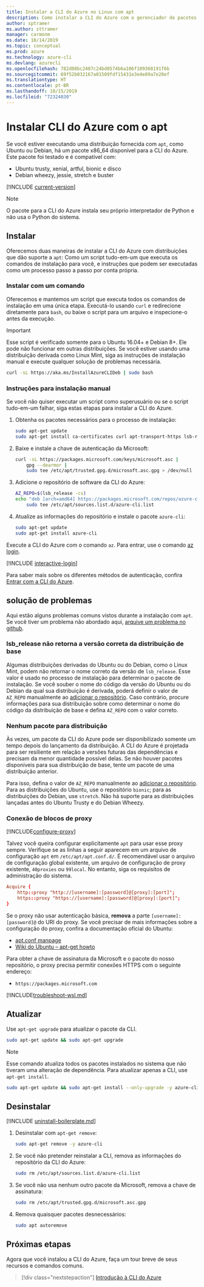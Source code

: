 ```yaml
---
title: Instalar a CLI do Azure no Linux com apt
description: Como instalar a CLI do Azure com o gerenciador de pacotes apt
author: sptramer
ms.author: sttramer
manager: carmonm
ms.date: 10/14/2019
ms.topic: conceptual
ms.prod: azure
ms.technology: azure-cli
ms.devlang: azurecli
ms.openlocfilehash: 782d88bc2487c24bd0574b6a106f109368191f6b
ms.sourcegitcommit: 69f52b032167a01509fdf15431e3e4e89a7e20ef
ms.translationtype: HT
ms.contentlocale: pt-BR
ms.lasthandoff: 10/15/2019
ms.locfileid: "72324030"
---
```

# <a name="install-azure-cli-with-apt"></a>Instalar CLI do Azure com o apt

Se você estiver executando uma distribuição fornecida com `apt`, como Ubuntu ou Debian, há um pacote x86_64 disponível para a CLI do Azure. Este pacote foi testado e é compatível com:

* Ubuntu trusty, xenial, artful, bionic e disco
* Debian wheezy, jessie, stretch e buster

[!INCLUDE [current-version](includes/current-version.md)]

> [!NOTE]
>
> O pacote para a CLI do Azure instala seu próprio interpretador de Python e não usa o Python do sistema.

## <a name="install"></a>Instalar

Oferecemos duas maneiras de instalar a CLI do Azure com distribuições que dão suporte a `apt`: Como um script tudo-em-um que executa os comandos de instalação para você, e instruções que podem ser executadas como um processo passo a passo por conta própria.

### <a name="install-with-one-command"></a>Instalar com um comando

Oferecemos e mantemos um script que executa todos os comandos de instalação em uma única etapa. Executá-lo usando `curl` e redirecione diretamente para `bash`, ou baixe o script para um arquivo e inspecione-o antes da execução.

> [!IMPORTANT]
> Esse script é verificado somente para o Ubuntu 16.04+ e Debian 8+. Ele pode não funcionar em outras distribuições.
> Se você estiver usando uma distribuição derivada como Linux Mint, siga as instruções de instalação manual e execute qualquer solução de problemas necessária.

```bash
curl -sL https://aka.ms/InstallAzureCLIDeb | sudo bash
```

### <a name="manual-install-instructions"></a>Instruções para instalação manual

Se você não quiser executar um script como superusuário ou se o script tudo-em-um falhar, siga estas etapas para instalar a CLI do Azure.

1. Obtenha os pacotes necessários para o processo de instalação:

    ```bash
    sudo apt-get update
    sudo apt-get install ca-certificates curl apt-transport-https lsb-release gnupg
    ```

2. Baixe e instale a chave de autenticação da Microsoft:

    ```bash
    curl -sL https://packages.microsoft.com/keys/microsoft.asc | 
        gpg --dearmor | 
        sudo tee /etc/apt/trusted.gpg.d/microsoft.asc.gpg > /dev/null
    ```

3. <div id="set-release"/>Adicione o repositório de software da CLI do Azure:

    ```bash
    AZ_REPO=$(lsb_release -cs)
    echo "deb [arch=amd64] https://packages.microsoft.com/repos/azure-cli/ $AZ_REPO main" | 
        sudo tee /etc/apt/sources.list.d/azure-cli.list
    ```

4. Atualize as informações do repositório e instale o pacote `azure-cli`:

    ```bash
    sudo apt-get update
    sudo apt-get install azure-cli
    ```

Execute a CLI do Azure com o comando `az`. Para entrar, use o comando [az login](/cli/azure/reference-index#az-login).

[!INCLUDE [interactive-login](includes/interactive-login.md)]

Para saber mais sobre os diferentes métodos de autenticação, confira [Entrar com a CLI do Azure](authenticate-azure-cli.md).

## <a name="troubleshooting"></a>solução de problemas

Aqui estão alguns problemas comuns vistos durante a instalação com `apt`. Se você tiver um problema não abordado aqui, [arquive um problema no github](https://github.com/Azure/azure-cli/issues).

### <a name="lsb_release-does-not-return-the-correct-base-distribution-version"></a>lsb_release não retorna a versão correta da distribuição de base

Algumas distribuições derivadas do Ubuntu ou do Debian, como o Linux Mint, podem não retornar o nome correto da versão de `lsb_release`. Esse valor é usado no processo de instalação para determinar o pacote de instalação. Se você souber o nome do código da versão do Ubuntu ou do Debian da qual sua distribuição é derivada, poderá definir o valor de `AZ_REPO` manualmente ao [adicionar o repositório](#set-release). Caso contrário, procure informações para sua distribuição sobre como determinar o nome do código da distribuição de base e defina `AZ_REPO` com o valor correto.

### <a name="no-package-for-your-distribution"></a>Nenhum pacote para distribuição

Às vezes, um pacote da CLI do Azure pode ser disponibilizado somente um tempo depois do lançamento da distribuição. A CLI do Azure é projetada para ser resiliente em relação a versões futuras das dependências e precisam da menor quantidade possível delas. Se não houver pacotes disponíveis para sua distribuição de base, tente um pacote de uma distribuição anterior.

Para isso, defina o valor de `AZ_REPO` manualmente ao [adicionar o repositório](#set-release). Para as distribuições do Ubuntu, use o repositório `bionic`; para as distribuições do Debian, use `stretch`. Não há suporte para as distribuições lançadas antes do Ubuntu Trusty e do Debian Wheezy.

### <a name="proxy-blocks-connection"></a>Conexão de blocos de proxy

[!INCLUDE[configure-proxy](includes/configure-proxy.md)]

Talvez você queira configurar explicitamente `apt` para usar esse proxy sempre. Verifique se as linhas a seguir aparecem em um arquivo de configuração `apt` em `/etc/apt/apt.conf.d/`. É recomendável usar o arquivo de configuração global existente, um arquivo de configuração de proxy existente, `40proxies` ou `99local`. No entanto, siga os requisitos de administração do sistema.

```apt.conf
Acquire {
    http::proxy "http://[username]:[password]@[proxy]:[port]";
    https::proxy "https://[username]:[password]@[proxy]:[port]";
}
```

Se o proxy não usar autenticação básica, __remova__ a parte `[username]:[password]@` do URI do proxy. Se você precisar de mais informações sobre a configuração do proxy, confira a documentação oficial do Ubuntu:

* [apt.conf manpage](http://manpages.ubuntu.com/manpages/bionic/en/man5/apt.conf.5.html)
* [Wiki do Ubuntu – apt-get howto](https://help.ubuntu.com/community/AptGet/Howto#Setting_up_apt-get_to_use_a_http-proxy)

Para obter a chave de assinatura da Microsoft e o pacote do nosso repositório, o proxy precisa permitir conexões HTTPS com o seguinte endereço:

* `https://packages.microsoft.com`

[!INCLUDE[troubleshoot-wsl.md](includes/troubleshoot-wsl.md)]

## <a name="update"></a>Atualizar

Use `apt-get upgrade` para atualizar o pacote da CLI.

   ```bash
   sudo apt-get update && sudo apt-get upgrade
   ```

> [!NOTE]
> Esse comando atualiza todos os pacotes instalados no sistema que não tiveram uma alteração de dependência.
> Para atualizar apenas a CLI, use `apt-get install`.
> 
> ```bash
> sudo apt-get update && sudo apt-get install --only-upgrade -y azure-cli
> ```

## <a name="uninstall"></a>Desinstalar

[!INCLUDE [uninstall-boilerplate.md](includes/uninstall-boilerplate.md)]

1. Desinstalar com `apt-get remove`:

    ```bash
    sudo apt-get remove -y azure-cli
    ```

2. Se você não pretender reinstalar a CLI, remova as informações do repositório da CLI do Azure:

   ```bash
   sudo rm /etc/apt/sources.list.d/azure-cli.list
   ```

3. Se você não usa nenhum outro pacote da Microsoft, remova a chave de assinatura:

    ```bash
    sudo rm /etc/apt/trusted.gpg.d/microsoft.asc.gpg
    ```

4. Remova quaisquer pacotes desnecessários:

   ```bash
   sudo apt autoremove
   ```

## <a name="next-steps"></a>Próximas etapas

Agora que você instalou a CLI do Azure, faça um tour breve de seus recursos e comandos comuns.

> [!div class="nextstepaction"]
> [Introdução à CLI do Azure](get-started-with-azure-cli.md)
